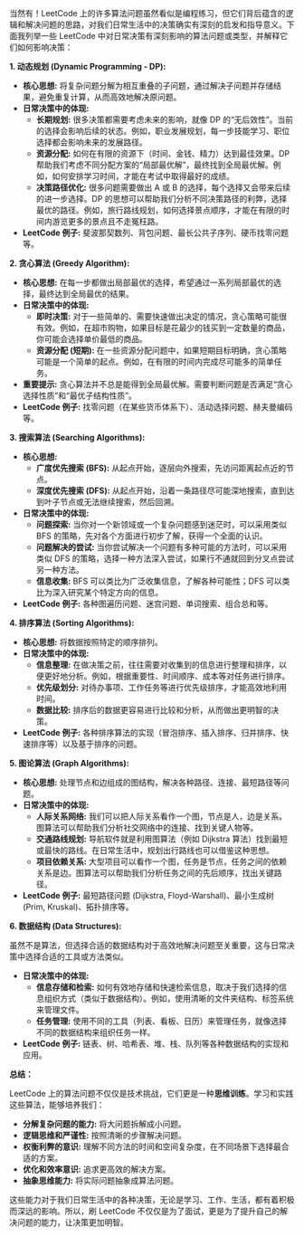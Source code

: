 当然有！LeetCode 上的许多算法问题虽然看似是编程练习，但它们背后蕴含的逻辑和解决问题的思路，对我们日常生活中的决策确实有深刻的启发和指导意义。下面我列举一些 LeetCode 中对日常决策有深刻影响的算法问题或类型，并解释它们如何影响决策：

**1. 动态规划 (Dynamic Programming - DP):**

- **核心思想:** 将复杂问题分解为相互重叠的子问题，通过解决子问题并存储结果，避免重复计算，从而高效地解决原问题。
- **日常决策中的体现:**
    - **长期规划:** 很多决策都需要考虑未来的影响，就像 DP 的“无后效性”。当前的选择会影响后续的状态。例如，职业发展规划，每一步技能学习、职位选择都会影响未来的发展路径。
    - **资源分配:** 如何在有限的资源下（时间、金钱、精力）达到最佳效果。DP 帮助我们考虑不同分配方案的“局部最优解”，最终找到全局最优解。例如，如何安排学习时间，才能在考试中取得最好的成绩。
    - **决策路径优化:** 很多问题需要做出 A 或 B 的选择，每个选择又会带来后续的进一步选择。DP 的思想可以帮助我们分析不同决策路径的利弊，选择最优的路径。例如，旅行路线规划，如何选择景点顺序，才能在有限的时间内游览更多的景点且不走冤枉路。
- **LeetCode 例子:** 斐波那契数列、背包问题、最长公共子序列、硬币找零问题等。

**2. 贪心算法 (Greedy Algorithm):**

- **核心思想:** 在每一步都做出局部最优的选择，希望通过一系列局部最优的选择，最终达到全局最优的结果。
- **日常决策中的体现:**
    - **即时决策:** 对于一些简单的、需要快速做出决定的情况，贪心策略可能很有效。例如，在超市购物，如果目标是花最少的钱买到一定数量的商品，你可能会选择单价最低的商品。
    - **资源分配 (短期):** 在一些资源分配问题中，如果短期目标明确，贪心策略可能是一个简单的起点。例如，在有限的时间内完成尽可能多的简单任务。
- **重要提示:** 贪心算法并不总是能得到全局最优解。需要判断问题是否满足“贪心选择性质”和“最优子结构性质”。
- **LeetCode 例子:** 找零问题（在某些货币体系下）、活动选择问题、赫夫曼编码等。

**3. 搜索算法 (Searching Algorithms):**

- **核心思想:**
    - **广度优先搜索 (BFS):** 从起点开始，逐层向外搜索，先访问距离起点近的节点。
    - **深度优先搜索 (DFS):** 从起点开始，沿着一条路径尽可能深地搜索，直到达到叶子节点或无法继续搜索，然后回溯。
- **日常决策中的体现:**
    - **问题探索:** 当你对一个新领域或一个复杂问题感到迷茫时，可以采用类似 BFS 的策略，先对各个方面进行初步了解，获得一个全面的认识。
    - **问题解决的尝试:** 当你尝试解决一个问题有多种可能的方法时，可以采用类似 DFS 的策略，选择一种方法深入尝试，如果行不通就回到分叉点尝试另一种方法。
    - **信息收集:** BFS 可以类比为广泛收集信息，了解各种可能性；DFS 可以类比为深入研究某个特定方向的信息。
- **LeetCode 例子:** 各种图遍历问题、迷宫问题、单词搜索、组合总和等。

**4. 排序算法 (Sorting Algorithms):**

- **核心思想:** 将数据按照特定的顺序排列。
- **日常决策中的体现:**
    - **信息整理:** 在做决策之前，往往需要对收集到的信息进行整理和排序，以便更好地分析。例如，根据重要性、时间顺序、成本等对任务进行排序。
    - **优先级划分:** 对待办事项、工作任务等进行优先级排序，才能高效地利用时间。
    - **数据比较:** 排序后的数据更容易进行比较和分析，从而做出更明智的决策。
- **LeetCode 例子:** 各种排序算法的实现（冒泡排序、插入排序、归并排序、快速排序等）以及基于排序的问题。

**5. 图论算法 (Graph Algorithms):**

- **核心思想:** 处理节点和边组成的图结构，解决各种路径、连接、最短路径等问题。
- **日常决策中的体现:**
    - **人际关系网络:** 我们可以把人际关系看作一个图，节点是人，边是关系。图算法可以帮助我们分析社交网络中的连接、找到关键人物等。
    - **交通路线规划:** 导航软件就是利用图算法（例如 Dijkstra 算法）找到最短或最快的路线。在日常生活中，规划出行路线也可以借鉴这种思想。
    - **项目依赖关系:** 大型项目可以看作一个图，任务是节点，任务之间的依赖关系是边。图算法可以帮助我们分析任务之间的先后顺序，找出关键路径。
- **LeetCode 例子:** 最短路径问题 (Dijkstra, Floyd-Warshall)、最小生成树 (Prim, Kruskal)、拓扑排序等。

**6. 数据结构 (Data Structures):**

虽然不是算法，但选择合适的数据结构对于高效地解决问题至关重要，这与日常决策中选择合适的工具或方法类似。

- **日常决策中的体现:**
    - **信息存储和检索:** 如何有效地存储和快速检索信息，取决于我们选择的信息组织方式（类似于数据结构）。例如，使用清晰的文件夹结构、标签系统来管理文件。
    - **任务管理:** 使用不同的工具（列表、看板、日历）来管理任务，就像选择不同的数据结构来组织任务一样。
- **LeetCode 例子:** 链表、树、哈希表、堆、栈、队列等各种数据结构的实现和应用。

**总结：**

LeetCode 上的算法问题不仅仅是技术挑战，它们更是一种**思维训练**。学习和实践这些算法，能够培养我们：

- **分解复杂问题的能力:** 将大问题拆解成小问题。
- **逻辑思维和严谨性:** 按照清晰的步骤解决问题。
- **权衡利弊的意识:** 理解不同方法的时间和空间复杂度，在不同场景下选择最合适的方案。
- **优化和效率意识:** 追求更高效的解决方案。
- **抽象思维能力:** 将实际问题抽象成算法问题。

这些能力对于我们日常生活中的各种决策，无论是学习、工作、生活，都有着积极而深远的影响。所以，刷 LeetCode 不仅仅是为了面试，更是为了提升自己的解决问题的能力，让决策更加明智。